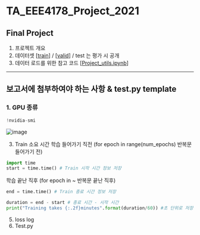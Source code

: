 # TA_EEE4178_Project_2021


## Final Project


1. 프로젝트 개요
2. 데이터셋 [[train]()] / [[valid]()] / test 는 평가 시 공개
3. 데이터 로드를 위한 참고 코드 [[Project_utils.ipynb](https://github.com/seunghyeon528/TA_EEE4178_Project_2021/blob/main/Project_utils.ipynb)]





---
## 보고서에 첨부하여야 하는 사항 & test.py template


### 1. GPU 종류
```python
!nvidia-smi
```

![image](https://user-images.githubusercontent.com/77431192/144525273-5bc55187-385c-4dff-b45a-57222b3fc1bb.png)



3. Train 소요 시간
학습 들어가기 직전 (for epoch in range(num_epochs) 반복문 들어가기 전) 
```python
import time
start = time.time() # Train 시작 시간 정보 저장
```

학습 끝난 직후 (for epoch in ~ 반복문 끝난 직후)
```python
end = time.time() # Train 종료 시간 정보 저장

duration = end - start # 종료 시간 - 시작 시간
print("Training takes {:.2f}minutes".format(duration/60)) #초 단위로 저장되므로, 60으로 나누어 분으로 표시
```

5. loss log
6. Test.py
